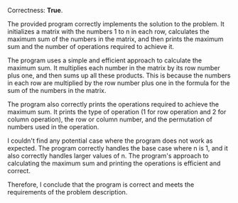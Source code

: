 Correctness: **True**.

The provided program correctly implements the solution to the problem. It initializes a matrix with the numbers 1 to n in each row, calculates the maximum sum of the numbers in the matrix, and then prints the maximum sum and the number of operations required to achieve it.

The program uses a simple and efficient approach to calculate the maximum sum. It multiplies each number in the matrix by its row number plus one, and then sums up all these products. This is because the numbers in each row are multiplied by the row number plus one in the formula for the sum of the numbers in the matrix.

The program also correctly prints the operations required to achieve the maximum sum. It prints the type of operation (1 for row operation and 2 for column operation), the row or column number, and the permutation of numbers used in the operation.

I couldn't find any potential case where the program does not work as expected. The program correctly handles the base case where n is 1, and it also correctly handles larger values of n. The program's approach to calculating the maximum sum and printing the operations is efficient and correct.

Therefore, I conclude that the program is correct and meets the requirements of the problem description.